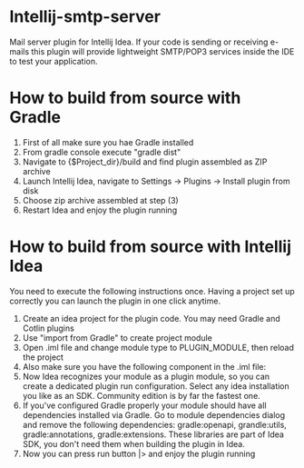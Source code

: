 Intellij-smtp-server
====================

Mail server plugin for Intellij Idea.
If your code is sending or receiving e-mails this plugin will provide lightweight SMTP/POP3 services inside the IDE to test your application.

How to build from source with Gradle
=================================

1. First of all make sure you hae Gradle installed
2. From gradle console execute "gradle dist"
3. Navigate to {$Project_dir}/build and find plugin assembled as ZIP archive
4. Launch Intellij Idea, navigate to Settings -> Plugins -> Install plugin from disk
5. Choose zip archive assembled at step (3)
6. Restart Idea and enjoy the plugin running

How to build from source with Intellij Idea
=================================

You need to execute the following instructions once. Having a project set up correctly you can launch the plugin in one click anytime.

1. Create an idea project for the plugin code. You may need Gradle and Cotlin plugins
2. Use "import from Gradle" to create project module
3. Open .iml file and change module type to PLUGIN_MODULE, then reload the project
4. Also make sure you have the following component in the .iml file: 
   <component name="DevKit.ModuleBuildProperties" url="file://$MODULE_DIR$/src/main/resources/META-INF/plugin.xml" />
5. Now Idea recognizes your module as a plugin module, so you can create a dedicated plugin run configuration. Select any idea installation you like as an SDK. Community edition is by far the fastest one.
6. If you've configured Gradle properly your module should have all dependencies installed via Gradle. Go to module dependencies dialog and remove the following dependencies: gradle:openapi, grandle:utils, gradle:annotations, gradle:extensions. These libraries are part of Idea SDK, you don't need them when building the plugin in Idea. 
7. Now you can press run button |> and enjoy the plugin running
